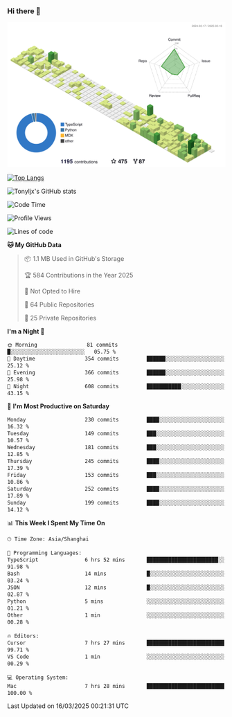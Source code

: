 ### Hi there 👋

![](./profile-3d-contrib/profile-green-animate.svg)

 

[![Top Langs](https://github-readme-stats.vercel.app/api/top-langs/?username=tonyljx)](https://github.com/anuraghazra/github-readme-stats)

![Tonyljx's GitHub stats](https://github-readme-stats.vercel.app/api?username=tonyljx&theme=default&show_icons=true)

 

<!--START_SECTION:waka-->
![Code Time](http://img.shields.io/badge/Code%20Time-1%2C213%20hrs%2049%20mins-blue)

![Profile Views](http://img.shields.io/badge/Profile%20Views-14-blue)

![Lines of code](https://img.shields.io/badge/From%20Hello%20World%20I%27ve%20Written-927.9%20thousand%20lines%20of%20code-blue)

**🐱 My GitHub Data** 

> 📦 1.1 MB Used in GitHub's Storage 
 > 
> 🏆 584 Contributions in the Year 2025
 > 
> 🚫 Not Opted to Hire
 > 
> 📜 64 Public Repositories 
 > 
> 🔑 25 Private Repositories 
 > 
**I'm a Night 🦉** 

```text
🌞 Morning                81 commits          █░░░░░░░░░░░░░░░░░░░░░░░░   05.75 % 
🌆 Daytime                354 commits         ██████░░░░░░░░░░░░░░░░░░░   25.12 % 
🌃 Evening                366 commits         ██████░░░░░░░░░░░░░░░░░░░   25.98 % 
🌙 Night                  608 commits         ███████████░░░░░░░░░░░░░░   43.15 % 
```
📅 **I'm Most Productive on Saturday** 

```text
Monday                   230 commits         ████░░░░░░░░░░░░░░░░░░░░░   16.32 % 
Tuesday                  149 commits         ███░░░░░░░░░░░░░░░░░░░░░░   10.57 % 
Wednesday                181 commits         ███░░░░░░░░░░░░░░░░░░░░░░   12.85 % 
Thursday                 245 commits         ████░░░░░░░░░░░░░░░░░░░░░   17.39 % 
Friday                   153 commits         ███░░░░░░░░░░░░░░░░░░░░░░   10.86 % 
Saturday                 252 commits         ████░░░░░░░░░░░░░░░░░░░░░   17.89 % 
Sunday                   199 commits         ████░░░░░░░░░░░░░░░░░░░░░   14.12 % 
```


📊 **This Week I Spent My Time On** 

```text
🕑︎ Time Zone: Asia/Shanghai

💬 Programming Languages: 
TypeScript               6 hrs 52 mins       ███████████████████████░░   91.98 % 
Bash                     14 mins             █░░░░░░░░░░░░░░░░░░░░░░░░   03.24 % 
JSON                     12 mins             █░░░░░░░░░░░░░░░░░░░░░░░░   02.87 % 
Python                   5 mins              ░░░░░░░░░░░░░░░░░░░░░░░░░   01.21 % 
Other                    1 min               ░░░░░░░░░░░░░░░░░░░░░░░░░   00.28 % 

🔥 Editors: 
Cursor                   7 hrs 27 mins       █████████████████████████   99.71 % 
VS Code                  1 min               ░░░░░░░░░░░░░░░░░░░░░░░░░   00.29 % 

💻 Operating System: 
Mac                      7 hrs 28 mins       █████████████████████████   100.00 % 
```


 Last Updated on 16/03/2025 00:21:31 UTC
<!--END_SECTION:waka-->
